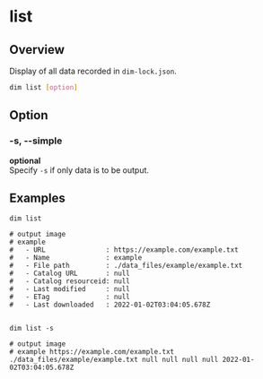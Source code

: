 # list

## Overview

Display of all data recorded in `dim-lock.json`.

```bash
dim list [option]
```

## Option

### -s, --simple

**optional**\
Specify `-s` if only data is to be output.

## Examples

```bush
dim list

# output image
# example
#   - URL               : https://example.com/example.txt
#   - Name              : example
#   - File path         : ./data_files/example/example.txt
#   - Catalog URL       : null
#   - Catalog resourceid: null
#   - Last modified     : null
#   - ETag              : null
#   - Last downloaded   : 2022-01-02T03:04:05.678Z


dim list -s

# output image
# example https://example.com/example.txt ./data_files/example/example.txt null null null null 2022-01-02T03:04:05.678Z
```
